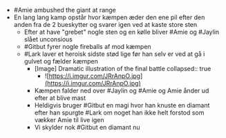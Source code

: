 - #Amie ambushed the giant at range
- En lang lang kamp opstår hvor kæmpen æder den ene pil efter den anden fra de 2 bueskytter og svarer igen ved at kaste store sten
	- Efter at have "grebet" nogle sten og en kølle bliver #Amie og #Jaylin slået unconsious
	- #Gitbut fyrer nogle fireballs af mod kæmpen
	- #Lark laver et heroisk sidste stød lige før han selv er ved at gå i gulvet og fælder kæmpen
		- [Image] Dramatic illustration of the final battle
		  collapsed:: true
			- ![https://i.imgur.com/JRrAnpO.jpg](https://i.imgur.com/JRrAnpO.jpg)
		- Kæmpen falder ned over #Jaylin og #Amie og Amie ånder ud efter at blive mast
		- Heldigvis bruger #Gitbut en magi hvor han knuste en diamant efter han spurgte #Lark om noget han ikke helt forstod som vækker Amie til live igen
		- Vi skylder nok #Gitbut en diamant nu